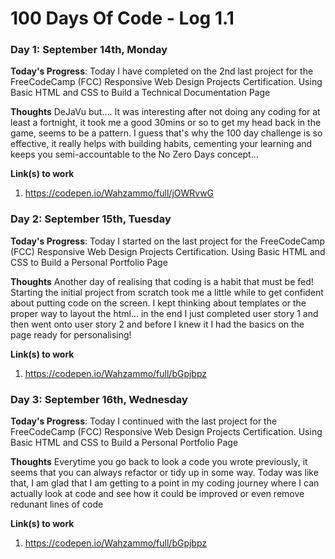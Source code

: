 # 100 Days Of Code - Log 1.1

### Day 1: September 14th, Monday

**Today's Progress**: Today I have completed on the 2nd last project for the FreeCodeCamp (FCC) Responsive Web Design Projects Certification. Using Basic HTML and CSS to Build a Technical Documentation Page   

**Thoughts**  DeJaVu but.... It was interesting after not doing any coding for at least a fortnight, it took me a good 30mins or so to get my head back in the game, seems to be a pattern. I guess that's why the 100 day challenge is so effective, it really helps with building habits, cementing your learning and keeps you semi-accountable to the No Zero Days concept...

**Link(s) to work**
1. https://codepen.io/Wahzammo/full/jOWRvwG


### Day 2: September 15th, Tuesday

**Today's Progress**: Today I started on the last project for the FreeCodeCamp (FCC) Responsive Web Design Projects Certification. Using Basic HTML and CSS to Build a Personal Portfolio Page   

**Thoughts**  Another day of realising that coding is a habit that must be fed! Starting the initial project from scratch took me a little while to get confident about putting code on the screen. I kept thinking about templates or the proper way to layout the html... in the end I just completed user story 1 and then went onto user story 2 and before I knew it I had the basics on the page ready for personalising!   

**Link(s) to work**
1. https://codepen.io/Wahzammo/full/bGpjbpz


### Day 3: September 16th, Wednesday

**Today's Progress**: Today I continued with the last project for the FreeCodeCamp (FCC) Responsive Web Design Projects Certification. Using Basic HTML and CSS to Build a Personal Portfolio Page   

**Thoughts**  Everytime you go back to look a code you wrote previously, it seems that you can always refactor or tidy up in some way. Today was like that, I am glad that I am getting to a point in my coding journey where I can actually look at code and see how it could be improved or even remove redunant lines of code     

**Link(s) to work**
1. https://codepen.io/Wahzammo/full/bGpjbpz